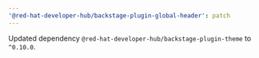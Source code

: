 ```yaml
---
'@red-hat-developer-hub/backstage-plugin-global-header': patch
---
```


Updated dependency `@red-hat-developer-hub/backstage-plugin-theme` to `^0.10.0`.
